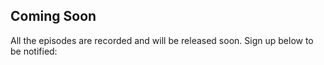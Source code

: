 ## Coming Soon

All the episodes are recorded and will be released soon. Sign up below to be notified:
